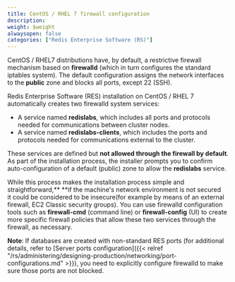 ```yaml
---
title: CentOS / RHEL 7 firewall configuration
description: 
weight: $weight
alwaysopen: false
categories: ["Redis Enterprise Software (RS)"]
---
```

CentOS / RHEL7 distributions have, by default, a restrictive firewall
mechanism based on **firewalld** (which in turn configures the standard
iptables system). The default configuration assigns the network
interfaces to the **public** zone and blocks all ports, except 22 (SSH).

Redis Enterprise Software (RES) installation on CentOS / RHEL 7
automatically creates two firewalld system services:

- A service named **redislabs**, which includes all ports and
    protocols needed for communications between cluster nodes.
- A service named **redislabs-clients**, which includes the ports and
    protocols needed for communications external to the cluster.

These services are defined but **not allowed through the firewall by
default**. As part of the installation process, the installer prompts
you to confirm auto-configuration of a default (public) zone to allow
the **redislabs** service.

While this process makes the installation process simple and
straightforward,** **if the machine's network environment is not secured
it could be considered to be insecure(for example by means of an
external firewall, EC2 Classic security groups). You can use firewalld
configuration tools such as **firewall-cmd** (command line) or
**firewall-config** (UI) to create more specific firewall policies that
allow these two services through the firewall, as necessary.

**Note**: If databases are created with non-standard RES ports (for
additional details, refer to [Server ports
configuration]({{< relref "/rs/administering/designing-production/networking/port-configurations.md" >}}),
you need to explicitly configure firewalld to make sure those ports are
not blocked.
